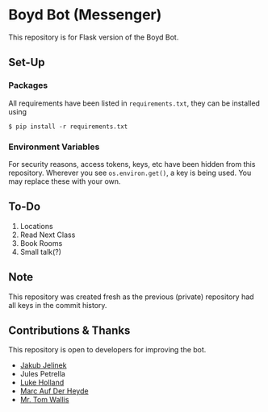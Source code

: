 # Boyd Bot (Messenger)
This repository is for Flask version of the Boyd Bot.

## Set-Up
### Packages
All requirements have been listed in `requirements.txt`, they can be installed using
```
$ pip install -r requirements.txt
```

### Environment Variables
For security reasons, access tokens, keys, etc have been hidden from this repository. Wherever you see `os.environ.get()`, a key is being used. You may replace these with your own.

## To-Do
1. Locations
2. Read Next Class
3. Book Rooms
4. Small talk(?)

## Note
This repository was created fresh as the previous (private) repository had all keys in the commit history.

## Contributions & Thanks
This repository is open to developers for improving the bot. <br />
* [Jakub Jelinek](https://github.com/kubajj)
* Jules Petrella
* [Luke Holland](https://github.com/AmazonPriime)
* [Marc Auf Der Heyde](https://github.com/marcaufderheyde)
* [Mr. Tom Wallis](https://github.com/probablytom)